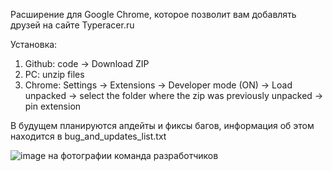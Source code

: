 Расширение для Google Chrome, которое позволит вам добавлять друзей на сайте Typeracer.ru

Установка: 
1) Github: code -> Download ZIP 
2) PC: unzip files
3) Chrome: Settings -> Extensions -> Developer mode (ON) -> Load unpacked -> select the folder where the zip was previously unpacked -> pin extension 

В будущем планируются апдейты и фиксы багов, информация об этом находится в bug_and_updates_list.txt


![image](https://user-images.githubusercontent.com/97203947/167466776-5ef6171c-26d5-4285-84bf-1648e2f7ba54.png)
на фотографии команда разработчиков

